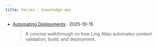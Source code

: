 ```yaml
---
title: Series · knowledge-ops
---
```


- [Automating Deployments](/en/content/automation/) · 2025-10-15
  > A concise walkthrough on how Ling Atlas automates content validation, build, and deployment.
